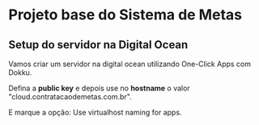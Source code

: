 # Projeto base do Sistema de Metas

## Setup do servidor na Digital Ocean

Vamos criar um servidor na digital ocean utilizando One-Click Apps com Dokku.

Defina a **public key** e depois use no **hostname** o valor "cloud.contratacaodemetas.com.br".

E marque a opção: Use virtualhost naming for apps.

